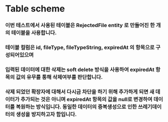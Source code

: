 # Table scheme
### 이번 테스트에서 사용된 테이블은 RejectedFile entity 로 만들어진 한 개의 테이블을 사용합니다.
### 테이블 컬럼은 id, fileType, fileTypeString, expiredAt 의 항목으로 구성되어있으며
### 입력된 데이터에 대한 삭제는 soft delete 방식을 사용하여 expiredAt 항목의 값의 유무를 통해 삭제여부를 판단합니다.
### 삭제 되었던 확장자에 대해서 다시금 차단을 하기 위해 추가하게 되면 새 데이터가 추가되는 것은 아니며 expiredAt 항목의 값을 null로 변경하여 데이터를 복원하는 방식입니다. 동일한 데이터의 중복생성으로 인한 쓰레기데이터의 생성을 방지하고자 함입니다.

